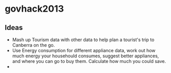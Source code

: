 govhack2013
===========

Ideas
-----
- Mash up Tourism data with other data to help plan a tourist's trip to Canberra on the go.
- Use Energy consumption for different appliance data, work out how much energy your househould consumes, suggest better appliances, and where you can go to buy them.  Calculate how much you could save.
- 
